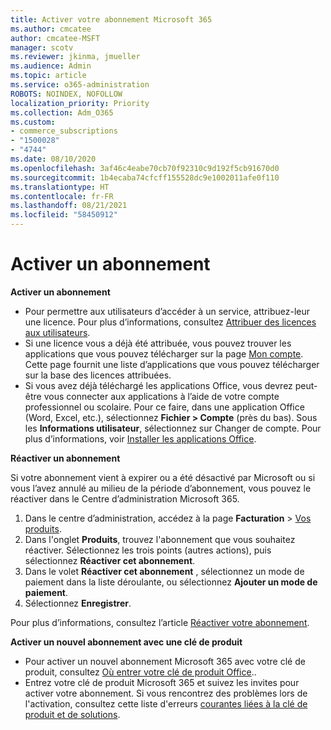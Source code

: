 ```yaml
---
title: Activer votre abonnement Microsoft 365
ms.author: cmcatee
author: cmcatee-MSFT
manager: scotv
ms.reviewer: jkinma, jmueller
ms.audience: Admin
ms.topic: article
ms.service: o365-administration
ROBOTS: NOINDEX, NOFOLLOW
localization_priority: Priority
ms.collection: Adm_O365
ms.custom:
- commerce_subscriptions
- "1500028"
- "4744"
ms.date: 08/10/2020
ms.openlocfilehash: 3af46c4eabe70cb70f92310c9d192f5cb91670d0
ms.sourcegitcommit: 1b4ecaba74cfcff155528dc9e1002011afe0f110
ms.translationtype: HT
ms.contentlocale: fr-FR
ms.lasthandoff: 08/21/2021
ms.locfileid: "58450912"
---
```

# <a name="activate-your-subscription"></a>Activer un abonnement

**Activer un abonnement**

- Pour permettre aux utilisateurs d’accéder à un service, attribuez-leur une licence. Pour plus d’informations, consultez [Attribuer des licences aux utilisateurs](https://docs.microsoft.com/microsoft-365/admin/manage/assign-licenses-to-users).
- Si une licence vous a déjà été attribuée, vous pouvez trouver les applications que vous pouvez télécharger sur la page [Mon compte](https://portal.office.com/account/#installs). Cette page fournit une liste d’applications que vous pouvez télécharger sur la base des licences attribuées.
- Si vous avez déjà téléchargé les applications Office, vous devrez peut-être vous connecter aux applications à l’aide de votre compte professionnel ou scolaire. Pour ce faire, dans une application Office (Word, Excel, etc.), sélectionnez **Fichier > Compte** (près du bas). Sous les **Informations utilisateur**, sélectionnez sur Changer de compte. Pour plus d’informations, voir [Installer les applications Office](https://docs.microsoft.com/microsoft-365/admin/setup/install-applications).

**Réactiver un abonnement**

Si votre abonnement vient à expirer ou a été désactivé par Microsoft ou si vous l’avez annulé au milieu de la période d’abonnement, vous pouvez le réactiver dans le Centre d’administration Microsoft 365.

1. Dans le centre d’administration, accédez à la page **Facturation** > [Vos produits](https://go.microsoft.com/fwlink/p/?linkid=842054).
2. Dans l'onglet **Produits**, trouvez l'abonnement que vous souhaitez réactiver. Sélectionnez les trois points (autres actions), puis sélectionnez **Réactiver cet abonnement**.
3. Dans le volet **Réactiver cet abonnement** , sélectionnez un mode de paiement dans la liste déroulante, ou sélectionnez **Ajouter un mode de paiement**.
4. Sélectionnez **Enregistrer**.

Pour plus d’informations, consultez l’article [Réactiver votre abonnement](https://docs.microsoft.com/microsoft-365/commerce/subscriptions/reactivate-your-subscription).

**Activer un nouvel abonnement avec une clé de produit**

- Pour activer un nouvel abonnement Microsoft 365 avec votre clé de produit, consultez [Où entrer votre clé de produit Office](https://support.office.com/article/where-to-enter-your-office-product-key-0a82e5ae-739e-4b92-a6f4-2ec780c185db)..
- Entrez votre clé de produit Microsoft 365 et suivez les invites pour activer votre abonnement. Si vous rencontrez des problèmes lors de l'activation, consultez cette liste d'erreurs [courantes liées à la clé de produit et de solutions](https://docs.microsoft.com/microsoft-365/commerce/product-key-errors-and-solutions).